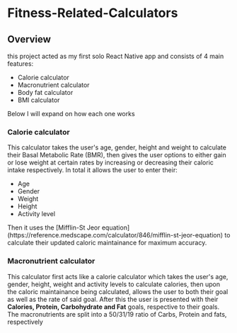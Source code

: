 # Fitness-Related-Calculators

## Overview

this project acted as my first solo React Native app and consists of 4 main features:

<ul>
  <li>Calorie calculator</li>
  <li>Macronutrient calculator</li>
  <li>Body fat calculator</li>
  <li>BMI calculator</li>
</ul>
Below I will expand on how each one works

### Calorie calculator

This calculator takes the user's age, gender, height and weight to calculate their Basal Metabolic Rate (BMR), then gives the user options to either gain or lose weight at certain rates by increasing or decreasing their caloric intake respectively. In total it allows the user to enter their:

<ul>
  <li>Age</li>
  <li>Gender</li>
  <li>Weight</li>
  <li>Height</li>
  <li>Activity level</li>
</ul>
Then it uses the [Mifflin-St Jeor equation](https://reference.medscape.com/calculator/846/mifflin-st-jeor-equation) to calculate their updated caloric maintainance for maximum accuracy.

### Macronutrient calculator

This calculator first acts like a calorie calculator which takes the user's age, gender, height, weight and activity levels to calculate calories, then upon the caloric maintainance being calculated, allows the user to both their goal as well as the rate of said goal. After this the user is presented with their **Calories, Protein, Carbohydrate and Fat** goals, respective to their goals.
The macronutrients are split into a 50/31/19 ratio of Carbs, Protein and fats, respectively
